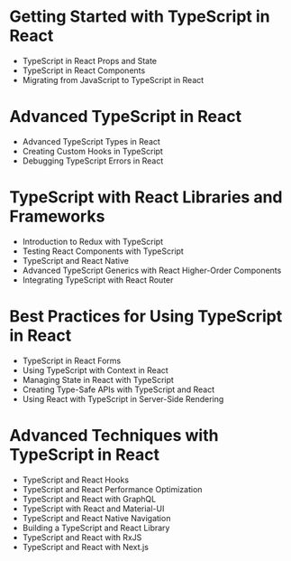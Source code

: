 # Getting Started with TypeScript in React

- TypeScript in React Props and State
- TypeScript in React Components
- Migrating from JavaScript to TypeScript in React

# Advanced TypeScript in React

- Advanced TypeScript Types in React
- Creating Custom Hooks in TypeScript
- Debugging TypeScript Errors in React

# TypeScript with React Libraries and Frameworks

- Introduction to Redux with TypeScript
- Testing React Components with TypeScript
- TypeScript and React Native
- Advanced TypeScript Generics with React Higher-Order Components
- Integrating TypeScript with React Router

# Best Practices for Using TypeScript in React

- TypeScript in React Forms
- Using TypeScript with Context in React
- Managing State in React with TypeScript
- Creating Type-Safe APIs with TypeScript and React
- Using React with TypeScript in Server-Side Rendering

# Advanced Techniques with TypeScript in React

- TypeScript and React Hooks
- TypeScript and React Performance Optimization
- TypeScript and React with GraphQL
- TypeScript with React and Material-UI
- TypeScript and React Native Navigation
- Building a TypeScript and React Library
- TypeScript and React with RxJS
- TypeScript and React with Next.js

